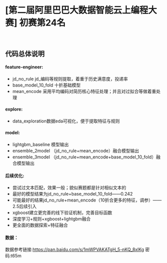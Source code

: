 # [第二届阿里巴巴大数据智能云上编程大赛] 初赛第24名
<br/>

## 代码总体说明

#### feature-engineer:
  * jd_no_rule jd_编码等规则提取，着重于历史满意度，投递率
  * base_model_10_fold 十折基础模型
  * mean_encode 采用平均编码对简历核心特征处理；并且对过拟合等做着重处理

#### explore:
  * data_exploration数据eda可视化，便于提取特征与规则

#### model:
  * lightgbm_baseline 模型输出
  * ensemble_2model （jd_no_rule+mean_encode）融合模型输出
  * ensemble_3model （jd_no_rule+mean_encode+base_model_10_fold）融合模型输出

#### 后续优化:
  * 尝试过文本匹配，效果一般；貌似赛题都是针对相似文本的
  * 最好的模型结果为jd_no_rule+base_model_10_fold——0.242
  * 可能最好的结果jd_no_rule+mean_encode（10折合更多的特征，调参）——2.5后续引入
  * xgboost建立更完善的线下验证机制，完善目标函数
  * 深度学习+规则+xgboost+lightgbm融合
  * 更全面的数据探索+特征融合

#### 数据：
数据参考链接:https://pan.baidu.com/s/1mWPVAKATgH_5-nKQ_8xlKg  密码:t65m
